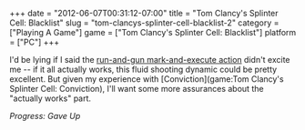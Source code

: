 +++
date = "2012-06-07T00:31:12-07:00"
title = "Tom Clancy's Splinter Cell: Blacklist"
slug = "tom-clancys-splinter-cell-blacklist-2"
category = ["Playing A Game"]
game = ["Tom Clancy's Splinter Cell: Blacklist"]
platform = ["PC"]
+++

I'd be lying if I said the <a href="http://www.joystiq.com/2012/06/04/splinter-cell-blacklist-revealed-for-xbox/">run-and-gun mark-and-execute action</a> didn't excite me -- if it all actually works, this fluid shooting dynamic could be pretty excellent.  But given my experience with [Conviction](game:Tom Clancy's Splinter Cell: Conviction), I'll want some more assurances about the "actually works" part.

<i>Progress: Gave Up</i>